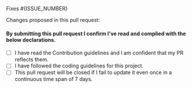 Fixes #{ISSUE_NUMBER}

Changes proposed in this pull request:


#### By submitting this pull request I confirm I've read and complied with the below declarations.

- [ ] I have read the Contribution guidelines and I am confident that my PR reflects them.
- [ ] I have followed the coding guidelines for this project.
- [ ] This pull request will be closed if I fail to update it even once in a continuous time span of 7 days.
